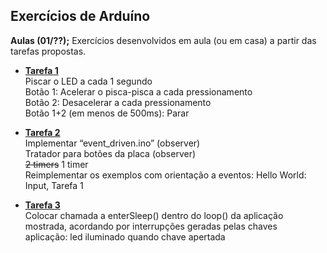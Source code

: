 ## Exercícios de Arduíno
**Aulas (01/??);** Exercícios desenvolvidos em aula (ou em casa) a partir das tarefas propostas.

 - [**Tarefa 1**](https://github.com/stephaniefay/INF1805/tree/master/Arduino/Tarefa_01)<br>
Piscar o LED a cada 1 segundo<br>
Botão 1: Acelerar o pisca-pisca a cada pressionamento <br>
Botão 2: Desacelerar a cada pressionamento <br>
Botão 1+2 (em menos de 500ms): Parar<br>

 - [**Tarefa 2**](https://github.com/stephaniefay/INF1805/tree/master/Arduino/Tarefa_02)<br>
Implementar “event_driven.ino” (observer)<br>
Tratador para botões da placa (observer)<br>
~~2 timers~~ 1 timer<br>
Reimplementar os exemplos com orientação a eventos:  Hello World: Input, Tarefa 1<br>

 - [**Tarefa 3**](https://github.com/stephaniefay/INF1805/tree/master/Arduino/Tarefa_03)<br>
Colocar chamada a enterSleep() dentro do loop() da aplicação mostrada, acordando por interrupções geradas pelas chaves<br> aplicação: led iluminado quando chave apertada 
